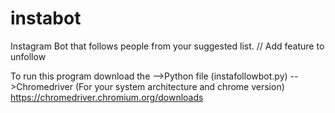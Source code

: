 # instabot
Instagram Bot that follows people from your suggested list.
// Add feature to unfollow


To run this program download the
      -->Python file (instafollowbot.py)
      -->Chromedriver (For your system architecture and chrome version) 
         https://chromedriver.chromium.org/downloads
         
